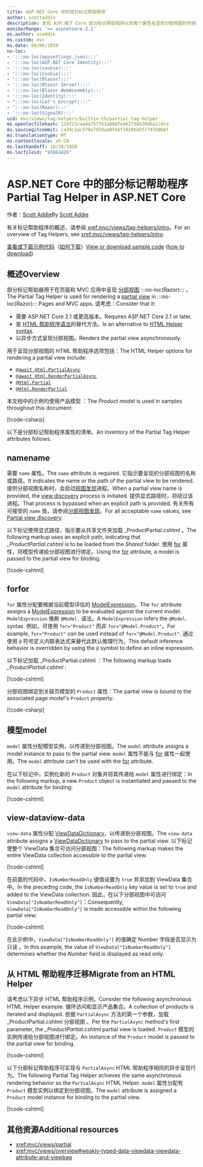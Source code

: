 ```yaml
---
title: ASP.NET Core 中的部分标记帮助程序
author: scottaddie
description: 发现 ASP.NET Core 部分标记帮助程序以及每个属性在呈现分部视图时所扮演的角色。
monikerRange: '>= aspnetcore-2.1'
ms.author: scaddie
ms.custom: mvc
ms.date: 04/06/2019
no-loc:
- ':::no-loc(appsettings.json):::'
- ':::no-loc(ASP.NET Core Identity):::'
- ':::no-loc(cookie):::'
- ':::no-loc(Cookie):::'
- ':::no-loc(Blazor):::'
- ':::no-loc(Blazor Server):::'
- ':::no-loc(Blazor WebAssembly):::'
- ':::no-loc(Identity):::'
- ":::no-loc(Let's Encrypt):::"
- ':::no-loc(Razor):::'
- ':::no-loc(SignalR):::'
uid: mvc/views/tag-helpers/builtin-th/partial-tag-helper
ms.openlocfilehash: 124f23caa4a757f63a80dfea627304204ba2cdca
ms.sourcegitcommit: ca34c1ac578e7d3daa0febf1810ba5fc74f60bbf
ms.translationtype: MT
ms.contentlocale: zh-CN
ms.lasthandoff: 10/30/2020
ms.locfileid: "93061426"
---
```

# <a name="partial-tag-helper-in-aspnet-core"></a><span data-ttu-id="74f02-103">ASP.NET Core 中的部分标记帮助程序</span><span class="sxs-lookup"><span data-stu-id="74f02-103">Partial Tag Helper in ASP.NET Core</span></span>

<span data-ttu-id="74f02-104">作者：[Scott Addie](https://github.com/scottaddie)</span><span class="sxs-lookup"><span data-stu-id="74f02-104">By [Scott Addie](https://github.com/scottaddie)</span></span>

<span data-ttu-id="74f02-105">有关标记帮助程序的概述，请参阅 <xref:mvc/views/tag-helpers/intro>。</span><span class="sxs-lookup"><span data-stu-id="74f02-105">For an overview of Tag Helpers, see <xref:mvc/views/tag-helpers/intro>.</span></span>

<span data-ttu-id="74f02-106">[查看或下载示例代码](https://github.com/dotnet/AspNetCore.Docs/tree/master/aspnetcore/mvc/views/tag-helpers/built-in/samples)（[如何下载](xref:index#how-to-download-a-sample)）</span><span class="sxs-lookup"><span data-stu-id="74f02-106">[View or download sample code](https://github.com/dotnet/AspNetCore.Docs/tree/master/aspnetcore/mvc/views/tag-helpers/built-in/samples) ([how to download](xref:index#how-to-download-a-sample))</span></span>

## <a name="overview"></a><span data-ttu-id="74f02-107">概述</span><span class="sxs-lookup"><span data-stu-id="74f02-107">Overview</span></span>

<span data-ttu-id="74f02-108">部分标记帮助器用于在页面和 MVC 应用中呈现 [分部视图](xref:mvc/views/partial) :::no-loc(Razor)::: 。</span><span class="sxs-lookup"><span data-stu-id="74f02-108">The Partial Tag Helper is used for rendering a [partial view](xref:mvc/views/partial) in :::no-loc(Razor)::: Pages and MVC apps.</span></span> <span data-ttu-id="74f02-109">请考虑：</span><span class="sxs-lookup"><span data-stu-id="74f02-109">Consider that it:</span></span>

* <span data-ttu-id="74f02-110">需要 ASP.NET Core 2.1 或更高版本。</span><span class="sxs-lookup"><span data-stu-id="74f02-110">Requires ASP.NET Core 2.1 or later.</span></span>
* <span data-ttu-id="74f02-111">是 [HTML 帮助程序语法](xref:mvc/views/partial#reference-a-partial-view)的替代方法。</span><span class="sxs-lookup"><span data-stu-id="74f02-111">Is an alternative to [HTML Helper syntax](xref:mvc/views/partial#reference-a-partial-view).</span></span>
* <span data-ttu-id="74f02-112">以异步方式呈现分部视图。</span><span class="sxs-lookup"><span data-stu-id="74f02-112">Renders the partial view asynchronously.</span></span>

<span data-ttu-id="74f02-113">用于呈现分部视图的 HTML 帮助程序选项包括：</span><span class="sxs-lookup"><span data-stu-id="74f02-113">The HTML Helper options for rendering a partial view include:</span></span>

* [`@await Html.PartialAsync`](/dotnet/api/microsoft.aspnetcore.mvc.rendering.htmlhelperpartialextensions.partialasync)
* [`@await Html.RenderPartialAsync`](/dotnet/api/microsoft.aspnetcore.mvc.rendering.htmlhelperpartialextensions.renderpartialasync)
* [`@Html.Partial`](/dotnet/api/microsoft.aspnetcore.mvc.rendering.htmlhelperpartialextensions.partial)
* [`@Html.RenderPartial`](/dotnet/api/microsoft.aspnetcore.mvc.rendering.htmlhelperpartialextensions.renderpartial)

<span data-ttu-id="74f02-114">本文档中的示例均使用产品模型  ：</span><span class="sxs-lookup"><span data-stu-id="74f02-114">The *Product* model is used in samples throughout this document:</span></span>

[!code-csharp[](samples/TagHelpersBuiltIn/Models/Product.cs)]

<span data-ttu-id="74f02-115">以下是分部标记帮助程序属性的清单。</span><span class="sxs-lookup"><span data-stu-id="74f02-115">An inventory of the Partial Tag Helper attributes follows.</span></span>

## <a name="name"></a><span data-ttu-id="74f02-116">name</span><span class="sxs-lookup"><span data-stu-id="74f02-116">name</span></span>

<span data-ttu-id="74f02-117">需要 `name` 属性。</span><span class="sxs-lookup"><span data-stu-id="74f02-117">The `name` attribute is required.</span></span> <span data-ttu-id="74f02-118">它指示要呈现的分部视图的名称或路径。</span><span class="sxs-lookup"><span data-stu-id="74f02-118">It indicates the name or the path of the partial view to be rendered.</span></span> <span data-ttu-id="74f02-119">提供分部视图名称时，会启动[视图发现](xref:mvc/views/overview#view-discovery)进程。</span><span class="sxs-lookup"><span data-stu-id="74f02-119">When a partial view name is provided, the [view discovery](xref:mvc/views/overview#view-discovery) process is initiated.</span></span> <span data-ttu-id="74f02-120">提供显式路径时，将绕过该进程。</span><span class="sxs-lookup"><span data-stu-id="74f02-120">That process is bypassed when an explicit path is provided.</span></span> <span data-ttu-id="74f02-121">有关所有可接受的 `name` 值，请参阅[分部视图发现](xref:mvc/views/partial#partial-view-discovery)。</span><span class="sxs-lookup"><span data-stu-id="74f02-121">For all acceptable `name` values, see [Partial view discovery](xref:mvc/views/partial#partial-view-discovery).</span></span>

<span data-ttu-id="74f02-122">以下标记使用显式路径，指示要从共享文件夹加载 _ProductPartial.cshtml  。</span><span class="sxs-lookup"><span data-stu-id="74f02-122">The following markup uses an explicit path, indicating that *_ProductPartial.cshtml* is to be loaded from the *Shared* folder.</span></span> <span data-ttu-id="74f02-123">使用 [for](#for) 属性，将模型传递给分部视图进行绑定。</span><span class="sxs-lookup"><span data-stu-id="74f02-123">Using the [for](#for) attribute, a model is passed to the partial view for binding.</span></span>

[!code-cshtml[](samples/TagHelpersBuiltIn/Pages/Product.cshtml?name=snippet_Name)]

## <a name="for"></a><span data-ttu-id="74f02-124">for</span><span class="sxs-lookup"><span data-stu-id="74f02-124">for</span></span>

<span data-ttu-id="74f02-125">`for` 属性分配要根据当前模型评估的 [ModelExpression](/dotnet/api/microsoft.aspnetcore.mvc.viewfeatures.modelexpression)。</span><span class="sxs-lookup"><span data-stu-id="74f02-125">The `for` attribute assigns a [ModelExpression](/dotnet/api/microsoft.aspnetcore.mvc.viewfeatures.modelexpression) to be evaluated against the current model.</span></span> <span data-ttu-id="74f02-126">`ModelExpression` 推断 `@Model.` 语法。</span><span class="sxs-lookup"><span data-stu-id="74f02-126">A `ModelExpression` infers the `@Model.` syntax.</span></span> <span data-ttu-id="74f02-127">例如，可使用 `for="Product"` 而非 `for="@Model.Product"`。</span><span class="sxs-lookup"><span data-stu-id="74f02-127">For example, `for="Product"` can be used instead of `for="@Model.Product"`.</span></span> <span data-ttu-id="74f02-128">通过使用 `@` 符号定义内联表达式来替代此默认推理行为。</span><span class="sxs-lookup"><span data-stu-id="74f02-128">This default inference behavior is overridden by using the `@` symbol to define an inline expression.</span></span>

<span data-ttu-id="74f02-129">以下标记加载 _ProductPartial.cshtml  ：</span><span class="sxs-lookup"><span data-stu-id="74f02-129">The following markup loads *_ProductPartial.cshtml* :</span></span>

[!code-cshtml[](samples/TagHelpersBuiltIn/Pages/Product.cshtml?name=snippet_For)]

<span data-ttu-id="74f02-130">分部视图绑定到关联页模型的 `Product` 属性：</span><span class="sxs-lookup"><span data-stu-id="74f02-130">The partial view is bound to the associated page model's `Product` property:</span></span>

[!code-csharp[](samples/TagHelpersBuiltIn/Pages/Product.cshtml.cs?highlight=8)]

## <a name="model"></a><span data-ttu-id="74f02-131">模型</span><span class="sxs-lookup"><span data-stu-id="74f02-131">model</span></span>

<span data-ttu-id="74f02-132">`model` 属性分配模型实例，以传递到分部视图。</span><span class="sxs-lookup"><span data-stu-id="74f02-132">The `model` attribute assigns a model instance to pass to the partial view.</span></span> <span data-ttu-id="74f02-133">`model` 属性不能与 [for](#for) 属性一起使用。</span><span class="sxs-lookup"><span data-stu-id="74f02-133">The `model` attribute can't be used with the [for](#for) attribute.</span></span>

<span data-ttu-id="74f02-134">在以下标记中，实例化新的 `Product` 对象并将其传递给 `model` 属性进行绑定：</span><span class="sxs-lookup"><span data-stu-id="74f02-134">In the following markup, a new `Product` object is instantiated and passed to the `model` attribute for binding:</span></span>

[!code-cshtml[](samples/TagHelpersBuiltIn/Pages/Product.cshtml?name=snippet_Model)]

## <a name="view-data"></a><span data-ttu-id="74f02-135">view-data</span><span class="sxs-lookup"><span data-stu-id="74f02-135">view-data</span></span>

<span data-ttu-id="74f02-136">`view-data` 属性分配 [ViewDataDictionary](/dotnet/api/microsoft.aspnetcore.mvc.viewfeatures.viewdatadictionary)，以传递到分部视图。</span><span class="sxs-lookup"><span data-stu-id="74f02-136">The `view-data` attribute assigns a [ViewDataDictionary](/dotnet/api/microsoft.aspnetcore.mvc.viewfeatures.viewdatadictionary) to pass to the partial view.</span></span> <span data-ttu-id="74f02-137">以下标记使整个 ViewData 集合可访问分部视图：</span><span class="sxs-lookup"><span data-stu-id="74f02-137">The following markup makes the entire ViewData collection accessible to the partial view:</span></span>

[!code-cshtml[](samples/TagHelpersBuiltIn/Pages/Product.cshtml?name=snippet_ViewData&highlight=5-)]

<span data-ttu-id="74f02-138">在前面的代码中，`IsNumberReadOnly` 键值设置为 `true` 并添加到 ViewData 集合中。</span><span class="sxs-lookup"><span data-stu-id="74f02-138">In the preceding code, the `IsNumberReadOnly` key value is set to `true` and added to the ViewData collection.</span></span> <span data-ttu-id="74f02-139">因此，在以下分部视图中可访问 `ViewData["IsNumberReadOnly"]`：</span><span class="sxs-lookup"><span data-stu-id="74f02-139">Consequently, `ViewData["IsNumberReadOnly"]` is made accessible within the following partial view:</span></span>

[!code-cshtml[](samples/TagHelpersBuiltIn/Pages/Shared/_ProductViewDataPartial.cshtml?highlight=5)]

<span data-ttu-id="74f02-140">在此示例中，`ViewData["IsNumberReadOnly"]` 的值确定 Number 字段是否显示为只读  。</span><span class="sxs-lookup"><span data-stu-id="74f02-140">In this example, the value of `ViewData["IsNumberReadOnly"]` determines whether the *Number* field is displayed as read only.</span></span>

## <a name="migrate-from-an-html-helper"></a><span data-ttu-id="74f02-141">从 HTML 帮助程序迁移</span><span class="sxs-lookup"><span data-stu-id="74f02-141">Migrate from an HTML Helper</span></span>

<span data-ttu-id="74f02-142">请考虑以下异步 HTML 帮助程序示例。</span><span class="sxs-lookup"><span data-stu-id="74f02-142">Consider the following asynchronous HTML Helper example.</span></span> <span data-ttu-id="74f02-143">循环访问和显示产品集合。</span><span class="sxs-lookup"><span data-stu-id="74f02-143">A collection of products is iterated and displayed.</span></span> <span data-ttu-id="74f02-144">依据 `PartialAsync` 方法的第一个参数，加载 _ProductPartial.cshtml 分部视图  。</span><span class="sxs-lookup"><span data-stu-id="74f02-144">Per the `PartialAsync` method's first parameter, the *_ProductPartial.cshtml* partial view is loaded.</span></span> <span data-ttu-id="74f02-145">`Product` 模型的实例传递给分部视图进行绑定。</span><span class="sxs-lookup"><span data-stu-id="74f02-145">An instance of the `Product` model is passed to the partial view for binding.</span></span>

[!code-cshtml[](samples/TagHelpersBuiltIn/Pages/Products.cshtml?name=snippet_HtmlHelper&highlight=3)]

<span data-ttu-id="74f02-146">以下分部标记帮助程序可实现与 `PartialAsync` HTML 帮助程序相同的异步呈现行为。</span><span class="sxs-lookup"><span data-stu-id="74f02-146">The following Partial Tag Helper achieves the same asynchronous rendering behavior as the `PartialAsync` HTML Helper.</span></span> <span data-ttu-id="74f02-147">`model` 属性分配有 `Product` 模型实例以绑定到分部视图。</span><span class="sxs-lookup"><span data-stu-id="74f02-147">The `model` attribute is assigned a `Product` model instance for binding to the partial view.</span></span>

[!code-cshtml[](samples/TagHelpersBuiltIn/Pages/Products.cshtml?name=snippet_TagHelper&highlight=3)]

## <a name="additional-resources"></a><span data-ttu-id="74f02-148">其他资源</span><span class="sxs-lookup"><span data-stu-id="74f02-148">Additional resources</span></span>

* <xref:mvc/views/partial>
* <xref:mvc/views/overview#weakly-typed-data-viewdata-viewdata-attribute-and-viewbag>
